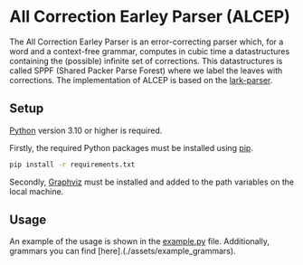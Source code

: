 # All Correction Earley Parser (ALCEP)

The All Correction Earley Parser is an error-correcting parser which, for a word and a context-free grammar,
computes in cubic time a datastructures containing the (possible) infinite set of corrections.
This datastructures is called SPPF (Shared Packer Parse Forest) where we label the leaves with corrections. 
The implementation of ALCEP is based on the [lark-parser](https://github.com/lark-parser/lark).

## Setup

[Python](https://www.python.org/) version 3.10 or higher is required.

Firstly, the required Python packages must be installed using [pip](https://pip.pypa.io/en/stable/).

```bash
pip install -r requirements.txt 
```

Secondly, [Graphviz](https://graphviz.org/download/) must be installed and added to the path variables on the local
machine.

## Usage

An example of the usage is shown in the [example.py](examples/corrections_parser/example.py) file.
Additionally, grammars you can find [here].(./assets/example_grammars).